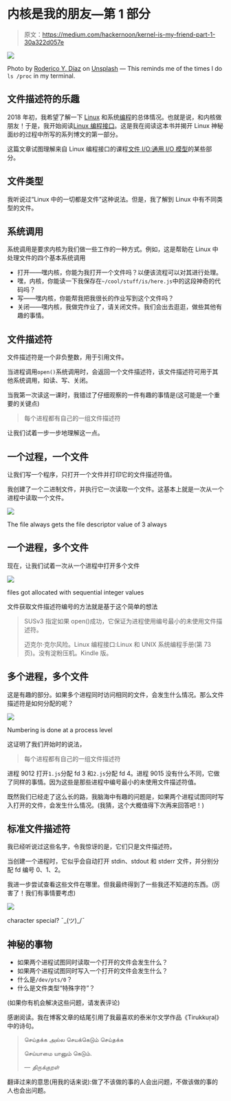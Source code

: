 # 内核是我的朋友—第 1 部分

> 原文：<https://medium.com/hackernoon/kernel-is-my-friend-part-1-30a322d057e>

![](img/ec91b11e89a1fb3cb14c50763e178435.png)

Photo by [Roderico Y. Díaz](https://unsplash.com/photos/qiNgutAfRpY?utm_source=unsplash&utm_medium=referral&utm_content=creditCopyText) on [Unsplash](https://unsplash.com/search/photos/kernel?utm_source=unsplash&utm_medium=referral&utm_content=creditCopyText) — This reminds me of the times I do `ls /proc` in my terminal.

## 文件描述符的乐趣

2018 年初，我希望了解一下 [Linux](https://hackernoon.com/tagged/linux) 和系统[编程](https://hackernoon.com/tagged/programming)的总体情况。也就是说，和内核做朋友！于是，我开始阅读[Linux 编程接口](http://man7.org/tlpi/)。这是我在阅读这本书并揭开 Linux 神秘面纱的过程中所写的系列博文的第一部分。

这篇文章试图理解来自 Linux 编程接口的课程[文件 I/O:通用 I/O 模型](http://man7.org/tlpi/)的某些部分。

## 文件类型

我听说过“Linux 中的一切都是文件”这种说法。但是，我了解到 Linux 中有不同类型的文件。

## 系统调用

系统调用是要求内核为我们做一些工作的一种方式。例如，这是帮助在 Linux 中处理文件的四个基本系统调用

*   打开——嘿内核，你能为我打开一个文件吗？以便该流程可以对其进行处理。
*   嘿，内核，你能读一下我保存在`~/cool/stuff/is/here.js`中的这段神奇的代码吗？
*   写——嘿内核，你能帮我把我很长的作业写到这个文件吗？
*   关闭——嘿内核，我做完作业了，请关闭文件。我们会出去逛逛，做些其他有趣的事情。

## 文件描述符

文件描述符是一个非负整数，用于引用文件。

当进程调用`open()`系统调用时，会返回一个文件描述符，该文件描述符可用于其他系统调用，如读、写、关闭。

当我第一次读这一课时，我错过了仔细观察的一件有趣的事情是(这可能是一个重要的关键点)

> 每个进程都有自己的一组文件描述符

让我们试着一步一步地理解这一点。

## 一个过程，一个文件

让我们写一个程序，只打开一个文件并打印它的文件描述符值。

我创建了一个二进制文件，并执行它一次读取一个文件。这基本上就是一次从一个进程中读取一个文件。

![](img/d7d9768e0387eca58959a5b3d1fce591.png)

The file always gets the file descriptor value of 3 always

## 一个进程，多个文件

现在，让我们试着一次从一个进程中打开多个文件

![](img/d39fb30b0f52fda239b020aafe6e89ef.png)

files got allocated with sequential integer values

文件获取文件描述符编号的方法就是基于这个简单的想法

> SUSv3 指定如果 open()成功，它保证为进程使用编号最小的未使用文件描述符。
> 
> 迈克尔·克尔风险。Linux 编程接口:Linux 和 UNIX 系统编程手册(第 73 页)。没有淀粉压机。Kindle 版。

## 多个进程，多个文件

这是有趣的部分。如果多个进程同时访问相同的文件，会发生什么情况。那么文件描述符是如何分配的呢？

![](img/5003d62eb8bd8bb9fff7e475d79d19e7.png)

Numbering is done at a process level

这证明了我们开始时的说法，

> 每个进程都有自己的一组文件描述符

进程 9012 打开`1.js`分配 fd 3 和`2.js`分配 fd 4。进程 9015 没有什么不同，它做了同样的事情。因为这些是那些进程中编号最小的未使用文件描述符值。

既然我们已经走了这么长的路，我脑海中有趣的问题是，如果两个进程试图同时写入打开的文件，会发生什么情况。(我猜，这个大概值得下次再来回答吧！)

## 标准文件描述符

我已经听说过这些名字，令我惊讶的是，它们只是文件描述符。

当创建一个进程时，它似乎会自动打开 stdin、stdout 和 stderr 文件，并分别分配 fd 编号 0、1、2。

我进一步尝试查看这些文件在哪里。但我最终得到了一些我还不知道的东西。(厉害了！我们有事情要考虑)

![](img/8bcb12eb097850433554bf8b5112d39d.png)

character special? ¯\_(ツ)_/¯

## 神秘的事物

*   如果两个进程试图同时读取一个打开的文件会发生什么？
*   如果两个进程试图同时写入一个打开的文件会发生什么？
*   什么是`/dev/pts/0`？
*   什么是文件类型“特殊字符”？

(如果你有机会解决这些问题，请发表评论)

感谢阅读。我在博客文章的结尾引用了我最喜欢的泰米尔文学作品《Tirukkuṛaḷ》中的诗句。

> செய்தக்க அல்ல செயக்கெடும் செய்தக்க
> 
> செய்யாமை யானும் கெடும்.
> 
> *— திருக்குறள்*

翻译过来的意思(用我的话来说):做了不该做的事的人会出问题，不做该做的事的人也会出问题。